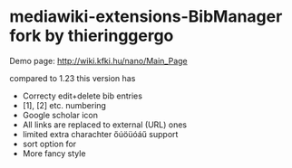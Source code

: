 mediawiki-extensions-BibManager fork by thieringgergo
===============================
Demo page:
http://wiki.kfki.hu/nano/Main_Page

compared to 1.23 this version has
- Correcty edit+delete bib entries
- [1], [2] etc. numbering
- Google scholar icon
- All links are replaced to external (URL) ones
- limited extra charachter őúöüóáű support
- sort option for <bibprint filter="author:%myauthor%" sort="year" />
- More fancy style
